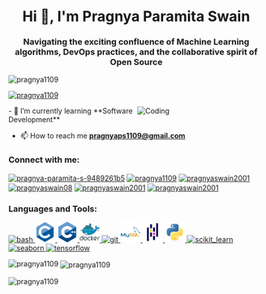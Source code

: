 <h1 align="center">Hi 👋, I'm Pragnya Paramita Swain</h1>
<h3 align="center">Navigating the exciting confluence of Machine Learning algorithms, DevOps practices, and the collaborative spirit of Open Source</h3>

<p align="left"> <img src="https://komarev.com/ghpvc/?username=pragnya1109&label=Profile%20views&color=0e75b6&style=flat" alt="pragnya1109" /> </p>

<p align="left"> <a href="https://github.com/ryo-ma/github-profile-trophy"><img src="https://github-profile-trophy.vercel.app/?username=pragnya1109" alt="pragnya1109" /></a> </p>
<img align="right" alt="Coding" width="250" src="https://user-images.githubusercontent.com/59734313/157189039-c09b3e38-9f42-42c0-ab54-14f1574190a7.gif">
- 🌱 I’m currently learning **Software Development**

- 📫 How to reach me **pragnyaps1109@gmail.com**

<h3 align="left">Connect with me:</h3>
<p align="left">
<a href="https://linkedin.com/in/pragnya-paramita-s-9489261b5" target="blank"><img align="center" src="https://raw.githubusercontent.com/rahuldkjain/github-profile-readme-generator/master/src/images/icons/Social/linked-in-alt.svg" alt="pragnya-paramita-s-9489261b5" height="30" width="40" /></a>
<a href="https://www.codechef.com/users/pragnya1109" target="blank"><img align="center" src="https://cdn.jsdelivr.net/npm/simple-icons@3.1.0/icons/codechef.svg" alt="pragnya1109" height="30" width="40" /></a>
<a href="https://www.hackerrank.com/pragnyaswain2001" target="blank"><img align="center" src="https://raw.githubusercontent.com/rahuldkjain/github-profile-readme-generator/master/src/images/icons/Social/hackerrank.svg" alt="pragnyaswain2001" height="30" width="40" /></a>
<a href="https://www.leetcode.com/pragnyaswain08" target="blank"><img align="center" src="https://raw.githubusercontent.com/rahuldkjain/github-profile-readme-generator/master/src/images/icons/Social/leet-code.svg" alt="pragnyaswain08" height="30" width="40" /></a>
<a href="https://www.hackerearth.com/pragnyaswain2001" target="blank"><img align="center" src="https://raw.githubusercontent.com/rahuldkjain/github-profile-readme-generator/master/src/images/icons/Social/hackerearth.svg" alt="pragnyaswain2001" height="30" width="40" /></a>
<a href="https://auth.geeksforgeeks.org/user/pragnyaswain2001" target="blank"><img align="center" src="https://raw.githubusercontent.com/rahuldkjain/github-profile-readme-generator/master/src/images/icons/Social/geeks-for-geeks.svg" alt="pragnyaswain2001" height="30" width="40" /></a>
</p>

<h3 align="left">Languages and Tools:</h3>
<p align="left"> <a href="https://www.gnu.org/software/bash/" target="_blank" rel="noreferrer"> <img src="https://www.vectorlogo.zone/logos/gnu_bash/gnu_bash-icon.svg" alt="bash" width="40" height="40"/> </a> <a href="https://www.cprogramming.com/" target="_blank" rel="noreferrer"> <img src="https://raw.githubusercontent.com/devicons/devicon/master/icons/c/c-original.svg" alt="c" width="40" height="40"/> </a> <a href="https://www.w3schools.com/cpp/" target="_blank" rel="noreferrer"> <img src="https://raw.githubusercontent.com/devicons/devicon/master/icons/cplusplus/cplusplus-original.svg" alt="cplusplus" width="40" height="40"/> </a> <a href="https://www.docker.com/" target="_blank" rel="noreferrer"> <img src="https://raw.githubusercontent.com/devicons/devicon/master/icons/docker/docker-original-wordmark.svg" alt="docker" width="40" height="40"/> </a> <a href="https://git-scm.com/" target="_blank" rel="noreferrer"> <img src="https://www.vectorlogo.zone/logos/git-scm/git-scm-icon.svg" alt="git" width="40" height="40"/> </a> <a href="https://www.mysql.com/" target="_blank" rel="noreferrer"> <img src="https://raw.githubusercontent.com/devicons/devicon/master/icons/mysql/mysql-original-wordmark.svg" alt="mysql" width="40" height="40"/> </a> <a href="https://pandas.pydata.org/" target="_blank" rel="noreferrer"> <img src="https://raw.githubusercontent.com/devicons/devicon/2ae2a900d2f041da66e950e4d48052658d850630/icons/pandas/pandas-original.svg" alt="pandas" width="40" height="40"/> </a> <a href="https://www.python.org" target="_blank" rel="noreferrer"> <img src="https://raw.githubusercontent.com/devicons/devicon/master/icons/python/python-original.svg" alt="python" width="40" height="40"/> </a> <a href="https://scikit-learn.org/" target="_blank" rel="noreferrer"> <img src="https://upload.wikimedia.org/wikipedia/commons/0/05/Scikit_learn_logo_small.svg" alt="scikit_learn" width="40" height="40"/> </a> <a href="https://seaborn.pydata.org/" target="_blank" rel="noreferrer"> <img src="https://seaborn.pydata.org/_images/logo-mark-lightbg.svg" alt="seaborn" width="40" height="40"/> </a> <a href="https://www.tensorflow.org" target="_blank" rel="noreferrer"> <img src="https://www.vectorlogo.zone/logos/tensorflow/tensorflow-icon.svg" alt="tensorflow" width="40" height="40"/> </a> </p>

<p><img align="left" src="https://github-readme-stats.vercel.app/api/top-langs?username=pragnya1109&show_icons=true&locale=en&layout=compact" alt="pragnya1109" /></p>

<p>&nbsp;<img align="center" src="https://github-readme-stats.vercel.app/api?username=pragnya1109&show_icons=true&locale=en" alt="pragnya1109" /></p>

<p><img align="center" src="https://github-readme-streak-stats.herokuapp.com/?user=pragnya1109&" alt="pragnya1109" /></p>
